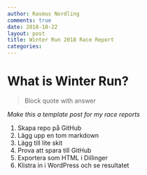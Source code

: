 ```yaml
---
author: Rasmus Nordling
comments: true
date: 2018-10-22
layout: post
title: Winter Run 2018 Race Report
categories:
---
```


# What is Winter Run?

> Block quote with answer

*Make this a template post for my race reports*
1. Skapa repo på GitHub
2. Lägg upp en tom markdown
3. Lägg till lite skit
4. Prova att spara till GitHub
5. Exportera som HTML i Dillinger
6. Klistra in i WordPress och se resultatet